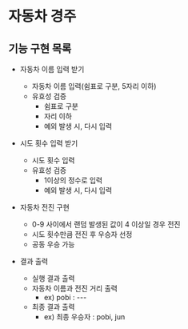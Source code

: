 # 자동차 경주

## 기능 구현 목록

- 자동차 이름 입력 받기
  - 자동차 이름 입력(쉼표로 구분, 5자리 이하)
  - 유효성 검증
    - 쉼표로 구분
    - 자리 이하
    - 예외 발생 시, 다시 입력


- 시도 횟수 입력 받기
  - 시도 횟수 입력
  - 유효성 검증
    - 1이상의 정수로 입력
    - 예외 발생 시, 다시 입력


- 자동차 전진 구현
  - 0-9 사이에서 랜덤 발생된 값이 4 이상일 경우 전진
  - 시도 횟수만큼 전진 후 우승자 선정
  - 공동 우승 가능


- 결과 출력
  - 실행 결과 출력
  - 자동차 이름과 전진 거리 출력
    - ex) pobi : ---
  - 최종 결과 출력
    - ex) 최종 우승자 : pobi, jun